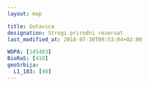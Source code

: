 ```yaml
---
layout: map

title: Gutavica
designation: Strogi prirodni rezervat
last_modified_at: 2018-07-30T09:53:04+02:00

WDPA: [145403]
BioRaS: [418]
geoSrbija:
  L1_183: [40]
---
```

